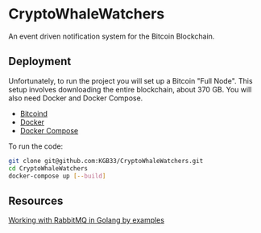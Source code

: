 
#  CryptoWhaleWatchers

An event driven notification system for the Bitcoin Blockchain.


## Deployment

Unfortunately, to run the project you will set up a Bitcoin "Full Node".
This setup involves downloading the entire blockchain, about 370 GB.
You will also need Docker and Docker Compose.

  - [Bitcoind](https://bitcoin.org/en/full-node#what-is-a-full-node)
  - [Docker](https://docs.docker.com/get-docker/)
  - [Docker Compose](https://github.com/docker/compose)

To run the code:

```bash
git clone git@github.com:KGB33/CryptoWhaleWatchers.git
cd CryptoWhaleWatchers
docker-compose up [--build]
```

## Resources

[Working with RabbitMQ in Golang by examples](https://dev.to/koddr/working-with-rabbitmq-in-golang-by-examples-2dcn#toc)
